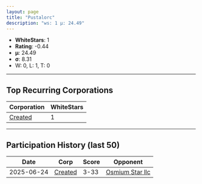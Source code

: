 ```yaml
---
layout: page
title: "Pustalorc"
description: "ws: 1 μ: 24.49"
---
```

- **WhiteStars**: 1
- **Rating**: -0.44
- **μ**: 24.49  
- **σ**: 8.31
- W: 0, L: 1, T: 0

---

## Top Recurring Corporations

| Corporation | WhiteStars |
| --- | --- |
| [Created](https://ws.tsl.rocks/corp/04182a4606d981d1c410b0c058248e428765c672442d912ec47218ace9004e74/) | 1 |

---

## Participation History (last 50)

| Date | Corp | Score | Opponent |
| --- | --- | --- | --- |
| 2025-06-24 | [Created](https://ws.tsl.rocks/corp/04182a4606d981d1c410b0c058248e428765c672442d912ec47218ace9004e74/) | 3-33 | [Osmium Star llc](https://ws.tsl.rocks/corp/edd3ac94ea8ee1cf441e904ff29c48c21fa5db83af6eb5a6e83ae236b3872b22/) |